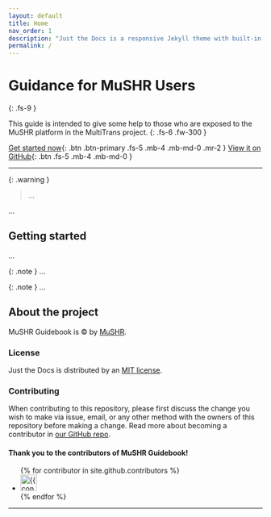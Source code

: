```yaml
---
layout: default
title: Home
nav_order: 1
description: "Just the Docs is a responsive Jekyll theme with built-in search that is easily customizable and hosted on GitHub Pages."
permalink: /
---
```


# Guidance for MuSHR Users
{: .fs-9 }

This guide is intended to give some help to those who are exposed to the MuSHR platform in the MultiTrans project.
{: .fs-6 .fw-300 }

[Get started now](#getting-started){: .btn .btn-primary .fs-5 .mb-4 .mb-md-0 .mr-2 }
[View it on GitHub][Robot MuSHR repo]{: .btn .fs-5 .mb-4 .mb-md-0 }

---

{: .warning }
> ... 

...

## Getting started

...

{: .note }
...

{: .note }
...

## About the project

MuSHR Guidebook is &copy; by [MuSHR](https://mushr.io/).

### License

Just the Docs is distributed by an [MIT license](https://github.com/anr-multitrans/Robot_MuSHR/tree/main/LICENSE.txt).

### Contributing

When contributing to this repository, please first discuss the change you wish to make via issue,
email, or any other method with the owners of this repository before making a change. Read more about becoming a contributor in [our GitHub repo](https://github.com/anr-multitrans/Robot_MuSHR#contributing).

#### Thank you to the contributors of MuSHR Guidebook!

<ul class="list-style-none">
{% for contributor in site.github.contributors %}
  <li class="d-inline-block mr-1">
     <a href="{{ contributor.html_url }}"><img src="{{ contributor.avatar_url }}" width="32" height="32" alt="{{ contributor.login }}"></a>
  </li>
{% endfor %}
</ul>

----

[^1]: The [source file for this page] uses all three markup languages.

[^2]: [It can take up to 10 minutes for changes to your site to publish after you push the changes to GitHub](https://docs.github.com/en/pages/setting-up-a-github-pages-site-with-jekyll/creating-a-github-pages-site-with-jekyll#creating-your-site).

[Jekyll]: https://jekyllrb.com
[Markdown]: https://daringfireball.net/projects/markdown/
[Liquid]: https://github.com/Shopify/liquid/wiki
[Front matter]: https://jekyllrb.com/docs/front-matter/
[Jekyll configuration]: https://jekyllrb.com/docs/configuration/
[source file for this page]: https://github.com/anr-multitrans/Robot_MuSHR/blob/main/index.md
[Just the Docs Template]: https://just-the-docs.github.io/just-the-docs-template/
[Just the Docs]: https://just-the-docs.github.io/just-the-docs/
[Robot MuSHR repo]: https://github.com/anr-multitrans/Robot_MuSHR
[Just the Docs README]: https://github.com/anr-multitrans/Robot_MuSHR/blob/main/README.md
[GitHub Pages]: https://pages.github.com/
[Template README]: https://github.com/just-the-docs/just-the-docs-template/blob/main/README.md
[GitHub Pages / Actions workflow]: https://github.blog/changelog/2022-07-27-github-pages-custom-github-actions-workflows-beta/
[use the template]: https://github.com/just-the-docs/just-the-docs-template/generate
